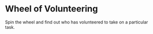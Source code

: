 # Wheel of Volunteering
Spin the wheel and find out who has volunteered to take on a particular task.
